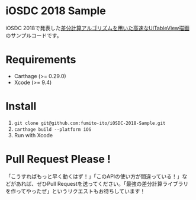 # iOSDC 2018 Sample

iOSDC 2018で発表した[差分計算アルゴリズムを用いた高速なUITableView描画](https://speakerdeck.com/fumitoito/chai-fen-ji-suan-arugorizumuwoyong-itagao-su-nauitableviewmiao-hua)のサンプルコードです。

# Requirements

- Carthage (>= 0.29.0)
- Xcode (>= 9.4)

# Install

1. `git clone git@github.com:fumito-ito/iOSDC-2018-Sample.git`
1. `carthage build --platform iOS`
1. Run with Xcode

# Pull Request Please !

「こうすればもっと早く動くはず！」「このAPIの使い方が間違っている！」などがあれば、ぜひPull Requestを送ってください。「最強の差分計算ライブラリを作ってやったぜ」というリクエストもお待ちしています！
